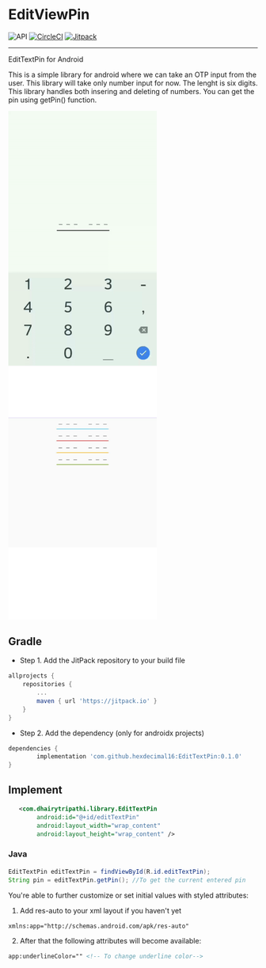 # EditViewPin

![API](https://img.shields.io/badge/API-23%2B-blue.svg?style=flat)  [![CircleCI](https://circleci.com/gh/hexdecimal16/EditTextPin/tree/master.svg?style=svg)](https://circleci.com/gh/https://github.com/hexdecimal16/EditTextPin/tree/master) [![Jitpack](https://jitpack.io/v/hexdecimal16/EditTextPin.svg)](https://jitpack.io/#hexdecimal16/EditTextPin/0.1.0)

---

EditTextPin for Android

This is a  simple library for android where we can take an OTP input from the user. This library will take only number input for now. The lenght is six digits. This library handles both insering and deleting of numbers. You can get the pin using getPin() function.

[<img src="media/demo.gif" width="300" />]()[<img src="media/demo1.png" width="300" />]()

## Gradle

* Step 1. Add the JitPack repository to your build file

```gradle
allprojects {
    repositories {
        ...
        maven { url 'https://jitpack.io' }
    }
}
```

* Step 2. Add the dependency (only for androidx projects)

```gradle
dependencies {
        implementation 'com.github.hexdecimal16:EditTextPin:0.1.0'
}
```
## Implement

```XML
   <com.dhairytripathi.library.EditTextPin
        android:id="@+id/editTextPin"
        android:layout_width="wrap_content"
        android:layout_height="wrap_content" />
```

### Java

```Java
EditTextPin editTextPin = findViewById(R.id.editTextPin);
String pin = editTextPin.getPin(); //To get the current entered pin
```
You're able to further customize or set initial values with styled attributes:

1) Add res-auto to your xml layout if you haven't yet

```XML
xmlns:app="http://schemas.android.com/apk/res-auto"
```

2) After that the following attributes will become available:

```XML
app:underlineColor="" <!-- To change underline color-->
```

